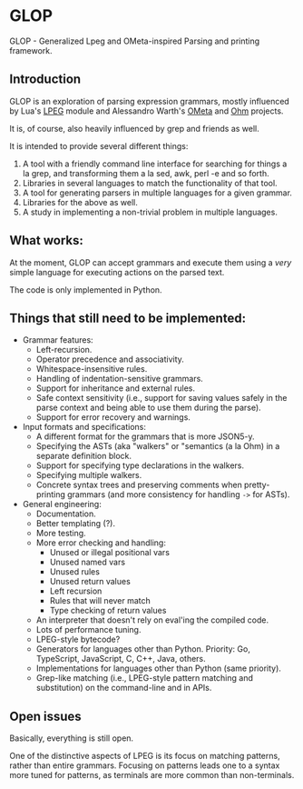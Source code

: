 GLOP
====

GLOP - Generalized Lpeg and OMeta-inspired Parsing and printing framework.

Introduction
------------

GLOP is an exploration of parsing expression grammars, mostly influenced
by Lua's [LPEG](http://www.inf.puc-rio.br/~roberto/lpeg) module and
Alessandro Warth's [OMeta](http://github.com/alexwarth/ometa-js/)
and [Ohm](https://ohmlang.github.io/) projects.

It is, of course, also heavily influenced by grep and friends as well.

It is intended to provide several different things:

1.  A tool with a friendly command line interface for searching for
    things a la grep, and transforming them a la sed, awk, perl -e and
    so forth.
2.  Libraries in several languages to match the functionality of that
    tool.
3.  A tool for generating parsers in multiple languages for a given
    grammar.
4.  Libraries for the above as well.
5.  A study in implementing a non-trivial problem in multiple languages.

What works:
-----------

At the moment, GLOP can accept grammars and execute them using a *very*
simple language for executing actions on the parsed text.

The code is only implemented in Python.

Things that still need to be implemented:
-----------------------------------------

-   Grammar features:
    -   Left-recursion.
    -   Operator precedence and associativity.
    -   Whitespace-insensitive rules.
    -   Handling of indentation-sensitive grammars.
    -   Support for inheritance and external rules.
    -   Safe context sensitivity (i.e., support for saving values safely
        in the parse context and being able to use them during the parse).
    -   Support for error recovery and warnings.
-   Input formats and specifications:
    -   A different format for the grammars that is more JSON5-y.
    -   Specifying the ASTs (aka "walkers" or "semantics (a la Ohm) in a
        separate definition block.
    -   Support for specifying type declarations in the walkers.
    -   Specifying multiple walkers.
    -   Concrete syntax trees and preserving comments when pretty-printing
        grammars (and more consistency for handling `->` for ASTs).
-   General engineering:
    -   Documentation.
    -   Better templating (?).
    -   More testing.
    -   More error checking and handling:
        - Unused or illegal positional vars
        - Unused named vars
        - Unused rules
        - Unused return values
        - Left recursion
        - Rules that will never match
        - Type checking of return values
    -   An interpreter that doesn't rely on eval'ing the compiled code.
    -   Lots of performance tuning.
    -   LPEG-style bytecode?
    -   Generators for languages other than Python. Priority: Go, TypeScript,
        JavaScript, C, C++, Java, others.
    -   Implementations for languages other than Python (same priority).
    -   Grep-like matching (i.e., LPEG-style pattern matching and
        substitution) on the command-line and in APIs.

Open issues
-----------

Basically, everything is still open.

One of the distinctive aspects of LPEG is its focus on matching
patterns, rather than entire grammars. Focusing on patterns leads one to
a syntax more tuned for patterns, as terminals are more common than
non-terminals.
